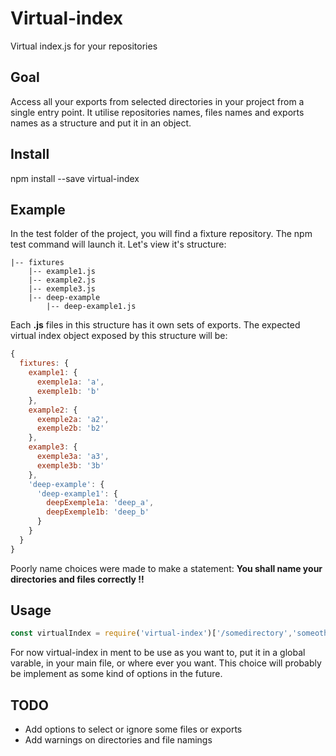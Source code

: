 # Virtual-index
Virtual index.js for your repositories

## Goal
Access all your exports from selected directories in your project from a single entry point. It utilise repositories names, files names and exports names as a structure and put it in an object.

## Install
npm install --save virtual-index

## Example
In the test folder of the project, you will find a fixture repository. The npm test command will launch it.
Let's view it's structure:

```
|-- fixtures
    |-- example1.js
    |-- example2.js
    |-- exemple3.js
    |-- deep-example
        |-- deep-example1.js
```

Each **.js** files in this structure has it own sets of exports. The expected virtual index object exposed by this structure will be:

```javascript
{
  fixtures: {
    example1: {
      exemple1a: 'a',
      exemple1b: 'b'
    },
    example2: {
      exemple2a: 'a2',
      exemple2b: 'b2'
    },
    example3: {
      exemple3a: 'a3',
      exemple3b: '3b'
    },
    'deep-example': {
      'deep-example1': {
        deepExemple1a: 'deep_a',
        deepExemple1b: 'deep_b'
      }
    }
  }
}
```

Poorly name choices were made to make a statement: **You shall name your directories and files correctly !!**

## Usage
```javascript
const virtualIndex = require('virtual-index')['/somedirectory','someotherdirectory'];
```
For now virtual-index in ment to be use as you want to, put it in a global varable, in your main file, or where ever you want. This choice will probably be implement as some kind of options in the future.

## TODO
- Add options to select or ignore some files or exports
- Add warnings on directories and file namings
